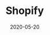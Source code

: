 ---
title: Shopify
slug: shopify
date: 2020-05-20
excerpt: Shopify source plugin for Gridsome.
thumb: ./images/shopify.jpg
image: ./images/shopify-large.jpg
demo: https://shopify.jammeryhq.com
repo: gridsome-source-shopify
availability: 1
searchTerms: plugin, shopify, ecommerce
published: true
featured: false
guide: shopify-plugin
---